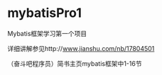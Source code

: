 # mybatisPro1
Mybatis框架学习第一个项目

详细讲解参见http://www.jianshu.com/nb/17804501

（奋斗吧程序员）简书主页mybatis框架中1-16节

